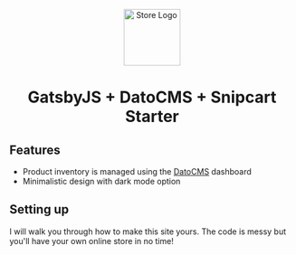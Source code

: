 <p align="center">
  <a href="https://masayastore.netlify.app">
    <img alt="Store Logo" src="https://masayastore.netlify.app/static/logo-03-ddcb0a0dcba9574b7ccdce8950548bbb.png" width="100" />
  </a>
</p>
<h1 align="center">
  GatsbyJS + DatoCMS + Snipcart Starter
</h1>

## Features
* Product inventory is managed using the [DatoCMS](https://www.datocms.com/) dashboard
* Minimalistic design with dark mode option


## Setting up
I will walk you through how to make this site yours. The code is messy but you'll have your own online store in no time!

